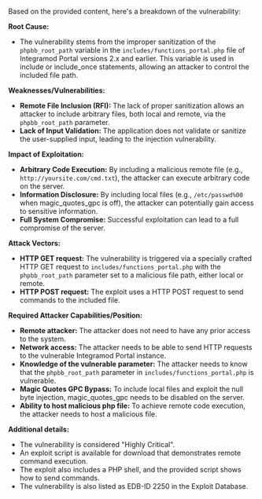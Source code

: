 Based on the provided content, here's a breakdown of the vulnerability:

**Root Cause:**

- The vulnerability stems from the improper sanitization of the `phpbb_root_path` variable in the `includes/functions_portal.php` file of Integramod Portal versions 2.x and earlier. This variable is used in include or include_once statements, allowing an attacker to control the included file path.

**Weaknesses/Vulnerabilities:**

- **Remote File Inclusion (RFI):** The lack of proper sanitization allows an attacker to include arbitrary files, both local and remote, via the `phpbb_root_path` parameter.
- **Lack of Input Validation:** The application does not validate or sanitize the user-supplied input, leading to the injection vulnerability.

**Impact of Exploitation:**

- **Arbitrary Code Execution:** By including a malicious remote file (e.g., `http://yoursite.com/cmd.txt`), the attacker can execute arbitrary code on the server.
- **Information Disclosure:** By including local files (e.g., `/etc/passwd%00` when magic_quotes_gpc is off), the attacker can potentially gain access to sensitive information.
- **Full System Compromise:** Successful exploitation can lead to a full compromise of the server.

**Attack Vectors:**

- **HTTP GET request:** The vulnerability is triggered via a specially crafted HTTP GET request to `includes/functions_portal.php` with the `phpbb_root_path` parameter set to a malicious file path, either local or remote.
- **HTTP POST request:** The exploit uses a HTTP POST request to send commands to the included file.

**Required Attacker Capabilities/Position:**

- **Remote attacker:** The attacker does not need to have any prior access to the system.
- **Network access:** The attacker needs to be able to send HTTP requests to the vulnerable Integramod Portal instance.
- **Knowledge of the vulnerable parameter:** The attacker needs to know that the `phpbb_root_path` parameter in `includes/functions_portal.php` is vulnerable.
- **Magic Quotes GPC Bypass:** To include local files and exploit the null byte injection, magic_quotes_gpc needs to be disabled on the server.
- **Ability to host malicious php file:** To achieve remote code execution, the attacker needs to host a malicious file.

**Additional details:**

- The vulnerability is considered "Highly Critical".
- An exploit script is available for download that demonstrates remote command execution.
- The exploit also includes a PHP shell, and the provided script shows how to send commands.
- The vulnerability is also listed as EDB-ID 2250 in the Exploit Database.